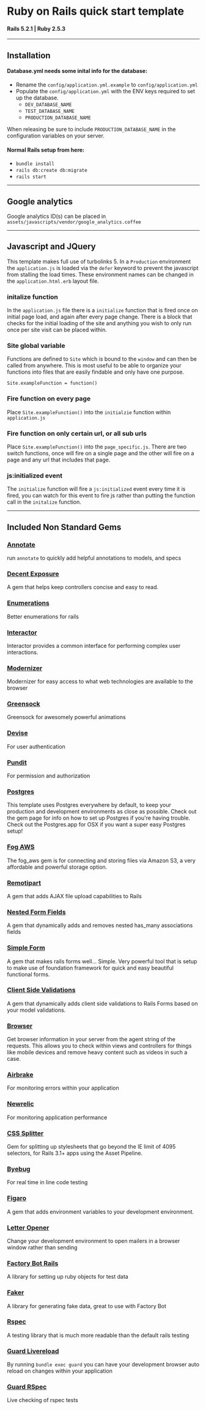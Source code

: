 # Ruby on Rails quick start template

#### Rails 5.2.1 | Ruby 2.5.3

------------

## Installation

#### Database.yml needs some inital info for the database:
- Rename the `config/application.yml.example` to `config/application.yml`
- Populate the `config/application.yml` with the ENV keys required to set up the database.
  - `DEV_DATABASE_NAME`
  - `TEST_DATABASE_NAME`
  - `PRODUCTION_DATABASE_NAME`

When releasing be sure to include `PRODUCTION_DATABASE_NAME` in the configuration variables on your server.

#### Normal Rails setup from here:
- `bundle install`
- `rails db:create db:migrate`
- `rails start`

------------


## Google analytics

Google analytics ID(s) can be placed in `assets/javascripts/vendor/google_analytics.coffee`

------------


## Javascript and JQuery

This template makes full use of turbolinks 5. In a `Production` environment the `application.js` is loaded via the `defer` keyword to prevent the javascript from stalling the load times. These environment names can be changed in the `application.html.erb` layout file.

### initalize function

In the `application.js` file there is a `initialize` function that is fired once on initial page load, and again after every page change. There is a block that checks for the initial loading of the site and anything you wish to only run once per site visit can be placed within.

### Site global variable

Functions are defined to `Site` which is bound to the `window` and can then be called from anywhere. This is most useful to be able to organize your functions into files that are easily findable and only have one purpose.

`Site.exampleFunction = function()`

### Fire function on every page

Place `Site.exampleFunction()` into the `initialzie` function within `application.js`

### Fire function on only certain url, or all sub urls

Place `Site.exampleFunction()` into the `page_specific.js`. There are two switch functions, once will fire on a single page and the other will fire on a page and any url that includes that page.

### js:initialized event

The `initialize` function will fire a `js:initialized` event every time it is fired, you can watch for this event to fire js rather than putting the function call in the `initalize` function.

------------

## Included Non Standard Gems

### [Annotate](https://github.com/ctran/annotate_models "Annotate")
run `annotate` to quickly add helpful annotations to models, and specs

### [Decent Exposure](https://github.com/hashrocket/decent_exposure "Decent Exposure")
A gem that helps keep controllers concise and easy to read.

### [Enumerations](https://github.com/infinum/enumerations)
Better enumerations for rails

### [Interactor](https://github.com/collectiveidea/interactor)
Interactor provides a common interface for performing complex user interactions.

### [Modernizer](https://github.com/russfrisch/modernizr-rails "Modernizer")
Modernizer for easy access to what web technologies are available to the browser

### [Greensock](https://github.com/robertpataki/greensock-rails "Greensock")
Greensock for awesomely powerful animations

### [Devise](https://github.com/plataformatec/devise "Devise")
For user authentication

### [Pundit](https://github.com/varvet/pundit "Pundit")
For permission and authorization

### [Postgres](https://github.com/ged/ruby-pg "Postgres")
This template uses Postgres everywhere by default, to keep your production and development environments as close as possible. Check out the gem page for info on how to set up Postgres if you're having trouble. Check out the Postgres.app for OSX if you want a super easy Postgres setup!

### [Fog AWS](https://github.com/fog/fog-aws "Fog AWS")
The fog_aws gem is for connecting and storing files via Amazon S3, a very affordable and powerful storage option.

### [Remotipart](https://github.com/JangoSteve/remotipart "Remotipart")
A gem that adds AJAX file upload capabilities to Rails

### [Nested Form Fields](https://github.com/ncri/nested_form_fields "Nested Form Fields")
A gem that dynamically adds and removes nested has_many associations fields

### [Simple Form](https://github.com/plataformatec/simple_form "Simple Form")
A gem that makes rails forms well... Simple. Very powerful tool that is setup to make use of foundation framework for quick and easy beautiful functional forms.

### [Client Side Validations](https://github.com/DavyJonesLocker/client_side_validations "Client Side Validations")
A gem that dynamically adds client side validations to Rails Forms based on your model validations.

### [Browser](https://github.com/fnando/browser "Browser")
Get browser information in your server from the agent string of the requests. This allows you to check within views and controllers for things like mobile devices and remove heavy content such as videos in such a case.

### [Airbrake](https://github.com/airbrake/airbrake "Airbrake")
For monitoring errors within your application

### [Newrelic](https://github.com/newrelic/rpm "Newrelic")
For monitoring application performance

### [CSS Splitter](https://github.com/zweilove/css_splitterhttp:// "CSS Splitter")
Gem for splitting up stylesheets that go beyond the IE limit of 4095 selectors, for Rails 3.1+ apps using the Asset Pipeline.

### [Byebug](https://github.com/deivid-rodriguez/byebug "Byebug")
For real time in line code testing

### [Figaro](https://github.com/laserlemon/figaro "Figaro")
A gem that adds environment variables to your development environment.

### [Letter Opener](https://github.com/ryanb/letter_opener "Letter Opener")
Change your development environment to open mailers in a browser window rather than sending

### [Factory Bot Rails](https://github.com/thoughtbot/factory_bot "Factory Bot")
A library for setting up ruby objects for test data

### [Faker](https://github.com/stympy/faker "Faker")
A library for generating fake data, great to use with Factory Bot

### [Rspec](https://github.com/rspec/rspec-rails "Rspec")
A testing library that is much more readable than the default rails testing

### [Guard Livereload](https://github.com/guard/guard-livereload "Guard Livereload")
By running `bundle exec guard` you can have your development browser auto reload on changes within your application

### [Guard RSpec](https://github.com/guard/guard-rspec)
Live checking of rspec tests

